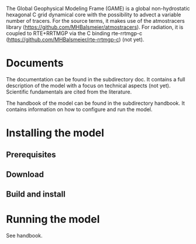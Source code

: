 The Global Geophysical Modeling Frame (GAME) is a global non-hydrostatic hexagonal C grid dynamical core with the possibility to advect a variable number of tracers. For the source terms, it makes use of the atmostracers library (https://github.com/MHBalsmeier/atmostracers). For radiation, it is coupled to RTE+RRTMGP via the C binding rte-rrtmgp-c (https://github.com/MHBalsmeier/rte-rrtmgp-c) (not yet).

# Documents

The documentation can be found in the subdirectory doc. It contains a full description of the model with a focus on technical aspects (not yet). Scientific fundamentals are cited from the literature.

The handbook of the model can be found in the subdirectory handbook. It contains information on how to configure and run the model.

# Installing the model

## Prerequisites

## Download

## Build and install

# Running the model

See handbook.
